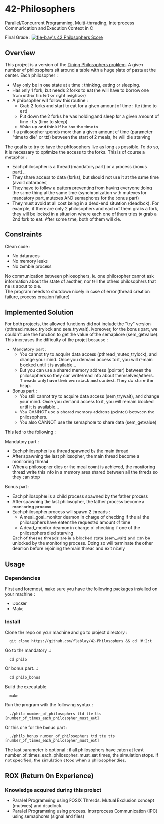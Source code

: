 # 42-Philosophers

Parallel/Concurrent Programming, Multi-threading, Interprocess Communication and Execution Context in C

Final Grade : [![fle-blay's 42 Philosophers Score](https://badge42.vercel.app/api/v2/clin3d2hs006008muostgzpop/project/2569230)](https://github.com/JaeSeoKim/badge42)

## Overview

This project is a version of the <a href="https://en.wikipedia.org/wiki/Dining_philosophers_problem">Dining Philosophers problem</a>.
A given number of philosophers sit around a table with a huge plate of pasta at the center. Each philosopher :
<ul>
	<li>
		May only be in one state at a time : thinking, eating or sleeping.
	</li>
	<li>
		Has only 1 fork, but needs 2 forks to eat (he will have to borrow one from either his left or right neighbor)
	</li>
	<li>
		A philosopher will follow this routine :
		<ul>
		<li>
			Grab 2 forks and start to eat for a given amount of time : tte (time to eat)
		</li>
		<li>
			Put down the 2 forks he was holding and sleep for a given amount of time : tts (time to sleep)
		</li>
		<li>
			Wake up and think if he has the time to
		</li>
		</ul>
	</li>
	<li>
		If a philosopher spends more than a given amount of time (parameter "time to die" or ttd) between the start of 2 meals, he will die starving
	</li>
</ul>

The goal is to try to have the philosophers live as long as possible. To do so, it is necessary to optimize the access to the forks. This is of course a metaphor :

<ul>
	<li>
		Each philosopher is a thread (mandatory part) or a process (bonus part)...
	</li>
	<li>
		They share access to data (forks), but should not use it at the same time (avoid dataraces)
	</li>
	<li>
		They have to follow a pattern preventing from having everyone doing the same thing at the same time
		(synchronization with mutexes for mandatory part, mutexes AND semaphores for the bonus part)
	</li>
	<li>
		They must avoid at all cost being in a dead-end situation (deadlock). For example, if there are only 2 philosophers and each of them grabs a fork, they will be locked in a situation where each one of them tries to grab a 2nd fork to eat. After some time, both of them will die.
	</li>
</ul>

## Constraints

Clean code :
<ul>
  <li>
  No dataraces
  </li>
  <li>
  No memory leaks
  </li>
  <li>
  No zombie process
  </li>
</ul>

No communication between philosophers, ie. one philosopher cannot ask information about the state of another, nor tell
the others philosophers that he is about to die.
<br/>
The program needs to shutdown nicely in case of error (thread creation failure, process creation failure).
<br/>

## Implemented Solution

For both projects, the allowed functions did not include the "try" version (pthread_mutex_trylock and
sem_trywait). Moreover, for the bonus part, we couldn't use the function to get the value of the semaphore
(sem_getvalue).
<br/>
This increases the difficulty of the projet because :
<ul>
	<li>
		Mandatory part :
		<ul>
			<li>
				You cannot try to acquire data access (pthread_mutex_trylock), and change your mind. Once you demand access to it, you will
				remain blocked until it is available...
			</li>
			<li>
				But you can use a shared memory address (pointer) between the philosophers so they can write/read info about themselves/others. Threads only have their own stack and context. They do share the heap.
			</li>
		</ul>
	</li>
	<li>
		Bonus part :
		<ul>
			<li>
				You still cannot try to acquire data access (sem_trywait), and change your mind. Once you demand access to it, you will
				remain blocked until it is available...
			</li>
			<li>
				You CANNOT use a shared memory address (pointer) between the philosophers.
			</li>
			<li>
				You also CANNOT use the semaphore to share data (sem_getvalue)
			</li>
		</ul>
	</li>
</ul>

This led to the following :

Mandatory part :

<ul>
  <li>Each philosopher is a thread spawned by the main thread</li>
  <li>After spawning the last philosopher, the main thread become a monitoring thread</li>
  <li>When a philosopher dies or the meal count is achieved, the monitoring thread write this info in a memory area
  shared between all the threds so they can stop</li>
</ul>

Bonus part :

<ul>
  <li>Each philosopher is a child process spawned by the father process</li>
  <li>After spawning the last philosopher, the father process become a monitoring process</li>
  <li>
  	Each philosopher process will spawn 2 threads :
	<ul>
		<li>A meal_goal_monitor deamon in charge of checking if the all the philosophers have eaten the requested amount of time</li>
		<li>A dead_monitor deamon in charge of checking if one of the philosophers died starving</li>
	</ul>
	Each of theses threads are in a blocked state (sem_wait) and can be unlocked by the monitoring process. Doing so
	will terminate the other deamon before rejoining the main thread and exit nicely
  </li>
</ul>

## Usage

### Dependencies

First and foremost, make sure you have the following packages installed on your machine :

<ul>
  <li>Docker</li>
  <li>Make</li>
</ul>

### Install

Clone the repo on your machine and go to project directory :

```console
  git clone https://github.com/fleblay/42-Philosophers && cd !#:2:t
```

Go to the mandatory...:

```console
  cd philo
```

Or bonus part...:

```console
  cd philo_bonus
```

Build the executable:

```console
  make
```

Run the program with the following syntax :

```console
  ./philo number_of_philosophers ttd tte tts [number_of_times_each_philosopher_must_eat]
```
Or this one for the bonus part :

```console
  ./philo_bonus number_of_philosophers ttd tte tts [number_of_times_each_philosopher_must_eat]
```

The last parameter is optional : if all philosophers have eaten at least number_of_times_each_philosopher_must_eat times, the simulation stops. If not specified, the simulation stops when a philosopher dies.

## ROX (Return On Experience)

### Knowledge acquired during this project

<ul>
  <li>
  	Parallel Programming using POSIX Threads. Mutual Exclusion concept (mutexes) and deadlock.
  </li>
  <li>
  	Parallel Programming using process. Interprocess Communication (IPC) using semaphores (signal and files)
  </li>
</ul>
